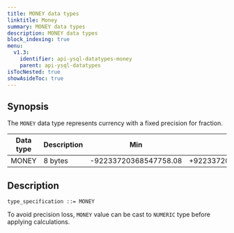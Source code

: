 ```yaml
---
title: MONEY data types
linktitle: Money
summary: MONEY data types
description: MONEY data types
block_indexing: true
menu:
  v1.3:
    identifier: api-ysql-datatypes-money
    parent: api-ysql-datatypes
isTocNested: true
showAsideToc: true
---
```


## Synopsis

The `MONEY` data type represents currency with a fixed precision for fraction.

Data type | Description | Min | Max |
----------|-------------|-----|-----|
MONEY | 8 bytes | -92233720368547758.08 | +92233720368547758.07 |

## Description

```
type_specification ::= MONEY
```

To avoid precision loss, `MONEY` value can be cast to `NUMERIC` type before applying calculations.
